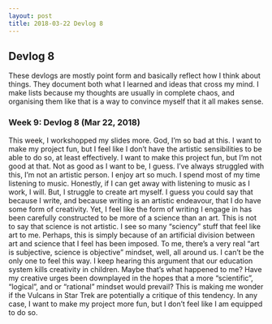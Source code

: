 ```yaml
---
layout: post
title: 2018-03-22 Devlog 8
---
```


## Devlog 8

These devlogs are mostly point form and basically reflect how I think about things. They document both what I learned and ideas that cross my mind. I make lists because my thoughts are usually in complete chaos, and organising them like that is a way to convince myself that it all makes sense.

### Week 9: Devlog 8 (Mar 22, 2018)

This week, I workshopped my slides more. God, I’m so bad at this. I want to make my project fun, but I feel like I don’t have the artistic sensibilities to be able to do so, at least effectively. I want to make this project fun, but I’m not good at that. Not as good as I want to be, I guess. I’ve always struggled with this, I’m not an artistic person. I enjoy art so much. I spend most of my time listening to music. Honestly, if I can get away with listening to music as I work, I will. But, I struggle to create art myself. I guess you could say that because I write, and because writing is an artistic endeavour, that I do have some form of creativity. Yet, I feel like the form of writing I engage in has been carefully constructed to be more of a science than an art. This is not to say that science is not artistic. I see so many “sciency” stuff that feel like art to me. Perhaps, this is simply because of an artificial division between art and science that I feel has been imposed. To me, there’s a very real “art is subjective, science is objective” mindset, well, all around us. I can’t be the only one to feel this way. I keep hearing this argument that our education system kills creativity in children. Maybe that’s what happened to me? Have my creative urges been downplayed in the hopes that a more “scientific”, “logical”, and or “rational” mindset would prevail? This is making me wonder if the Vulcans in Star Trek are potentially a critique of this tendency. In any case, I want to make my project more fun, but I don’t feel like I am equipped to do so.
